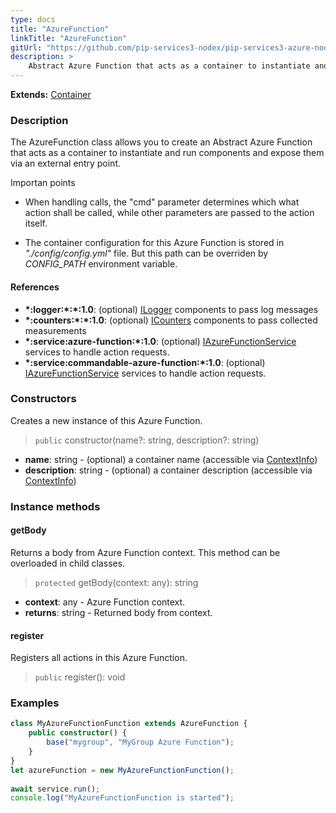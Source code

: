 ```yaml
---
type: docs
title: "AzureFunction"
linkTitle: "AzureFunction"
gitUrl: "https://github.com/pip-services3-nodex/pip-services3-azure-nodex"
description: >
    Abstract Azure Function that acts as a container to instantiate and run components and expose them via an external entry point. 
---
```


**Extends:** [Container](../../../container/containers/container)

### Description
The AzureFunction class allows you to create an Abstract Azure Function that acts as a container to instantiate and run components and expose them via an external entry point. 

Importan points

- When handling calls, the "cmd" parameter determines which what action shall be called, while other parameters are passed to the action itself.  

- The container configuration for this Azure Function is stored in *"./config/config.yml"* file. But this path can be overriden by *CONFIG_PATH* environment variable.

#### References

- **\*:logger:\*:\*:1.0**: (optional) [ILogger](../../../components/log/ilogger) components to pass log messages
- **\*:counters:\*:\*:1.0**: (optional) [ICounters](../../../components/count/icounters) components to pass collected measurements
- **\*:service:azure-function:\*:1.0**: (optional) [IAzureFunctionService](../../services/iazure_function_service) services to handle action requests.
- **\*:service:commandable-azure-function:\*:1.0**: (optional) [IAzureFunctionService](../../services/iazure_function_service) services to handle action requests.

### Constructors
Creates a new instance of this Azure Function.

> `public` constructor(name?: string, description?: string)

- **name**: string - (optional) a container name (accessible via [ContextInfo](../../../components/info/context_info))
- **description**: string - (optional) a container description (accessible via [ContextInfo](../../../components/info/context_info))


### Instance methods

#### getBody
Returns a body from Azure Function context.
This method can be overloaded in child classes.

> `protected` getBody(context: any): string

- **context**: any - Azure Function context.
- **returns**: string - Returned body from context.

#### register
Registers all actions in this Azure Function.

> `public` register(): void



### Examples

```typescript
class MyAzureFunctionFunction extends AzureFunction {
    public constructor() {
        base("mygroup", "MyGroup Azure Function");
    }
}
let azureFunction = new MyAzureFunctionFunction();
  
await service.run();
console.log("MyAzureFunctionFunction is started");
```
